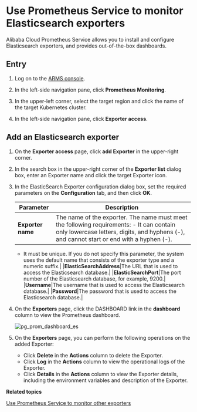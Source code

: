 # Use Prometheus Service to monitor Elasticsearch exporters

Alibaba Cloud Prometheus Service allows you to install and configure Elasticsearch exporters, and provides out-of-the-box dashboards.

## Entry

1.  Log on to the [ARMS console](https://arms-ap-southeast-1.console.aliyun.com/#/home).

2.  In the left-side navigation pane, click **Prometheus Monitoring**.

3.  In the upper-left corner, select the target region and click the name of the target Kubernetes cluster.

4.  In the left-side navigation pane, click **Exporter access**.


## Add an Elasticsearch exporter

1.  On the **Exporter access** page, click **add Exporter** in the upper-right corner.

2.  In the search box in the upper-right corner of the **Exporter list** dialog box, enter an Exporter name and click the target Exporter icon.

3.  In the ElasticSearch Exporter configuration dialog box, set the required parameters on the **Configuration** tab, and then click **OK**.

    |Parameter|Description|
    |---------|-----------|
    |**Exporter name**|The name of the exporter. The name must meet the following requirements:    -   It can contain only lowercase letters, digits, and hyphens \(-\), and cannot start or end with a hyphen \(-\).
    -   It must be unique.
If you do not specify this parameter, the system uses the default name that consists of the exporter type and a numeric suffix.|
    |**ElasticSearchAddress**|The URL that is used to access the Elasticsearch database.|
    |**ElasticSearchPort**|The port number of the Elasticsearch database, for example, 9200.|
    |**Username**|The username that is used to access the Elasticsearch database.|
    |**Password**|The password that is used to access the Elasticsearch database.|

4.  On the **Exporters** page, click the DASHBOARD link in the **dashboard** column to view the Prometheus dashboard.

    ![pg_prom_dashboard_es](https://static-aliyun-doc.oss-accelerate.aliyuncs.com/assets/img/en-US/5446468061/p97621.png)

5.  On the **Exporters** page, you can perform the following operations on the added Exporter:

    -   Click **Delete** in the **Actions** column to delete the Exporter.
    -   Click **Log** in the **Actions** column to view the operational logs of the Exporter.
    -   Click **Details** in the **Actions** column to view the Exporter details, including the environment variables and description of the Exporter.

**Related topics**  


[Use Prometheus Service to monitor other exporters]()

